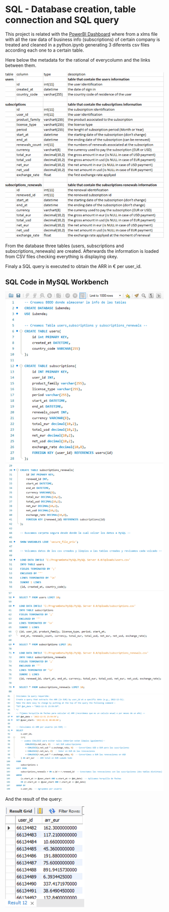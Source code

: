 # SQL - Database creation, table connection and SQL query
This project is related with the [PowerBI Dashboard](https://github.com/alejosilvestre/Portfolio/tree/master/PowerBI_dashboard) where from a xlms file with all the raw data of business info (subscriptions) 
of certain company is treated and cleaned in a python.ipynb generating 3 diferents csv files according each one to a certain table.

Here below the metadata for the rational of everycolumn and the links between them.


![metadata](metadata.PNG)



From the database three tables (users, subscriptions and subscriptions_renewals) are created. Afterwards the information is loaded from CSV files
checking everything is displaying okey.

Finaly a SQL query is executed to obtain the ARR in € per user_id.




## SQL Code in MySQL Workbench



![1](1.PNG)
![2](2.PNG)
![3](3.PNG)
![4](4.PNG)

And the result of the query:

![RESULTADO_SQL](RESULTADO_SQL.PNG)
